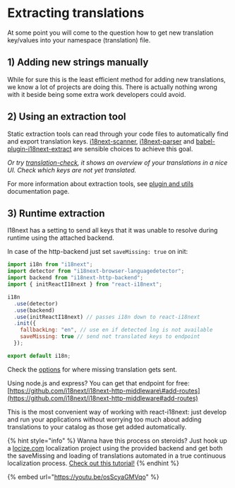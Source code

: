 # Extracting translations

At some point you will come to the question how to get new translation key/values into your namespace \(translation\) file.

## 1\) Adding new strings manually <a id="1-adding-new-strings-manually"></a>

While for sure this is the least efficient method for adding new translations, we know a lot of projects are doing this. There is actually nothing wrong with it beside being some extra work developers could avoid.

## 2\) Using an extraction tool <a id="2-using-an-extraction-tool"></a>

Static extraction tools can read through your code files to automatically find and export translation keys. [i18next-scanner](http://i18next.github.io/i18next-scanner), [i18next-parser](https://github.com/i18next/i18next-parser) and [babel-plugin-i18next-extract](https://github.com/gilbsgilbs/babel-plugin-i18next-extract) are sensible choices to achieve this goal.

_Or try_ [_translation-check_](https://github.com/locize/translation-check)_, it shows an overview of your translations in a nice UI. Check which keys are not yet translated._

For more information about extraction tools, see [plugin and utils](https://www.i18next.com/overview/plugins-and-utils#extraction-tools) documentation page.

## 3\) Runtime extraction <a id="3-runtime-extraction"></a>

I18next has a setting to send all keys that it was unable to resolve during runtime using the attached backend.

In case of the http-backend just set `saveMissing: true` on init:

```javascript
import i18n from "i18next";
import detector from "i18next-browser-languagedetector";
import backend from "i18next-http-backend";
import { initReactI18next } from "react-i18next";

i18n
  .use(detector)
  .use(backend)
  .use(initReactI18next) // passes i18n down to react-i18next
  .init({
    fallbackLng: "en", // use en if detected lng is not available
    saveMissing: true // send not translated keys to endpoint
  });

export default i18n;
```

Check the [options](https://github.com/i18next/i18next-http-backend#backend-options) for where missing translation gets sent.

Using node.js and express? You can get that endpoint for free: [https://github.com/i18next/i18next-http-middleware\#add-routes](https://github.com/i18next/i18next-http-middleware#add-routes)​

This is the most convenient way of working with react-i18next: just develop and run your applications without worrying too much about adding translations to your catalog as those get added automatically.

{% hint style="info" %}
Wanna have this process on steroids? Just hook up a [locize.com](https://locize.com/) localization project using the provided backend and get both the saveMissing and loading of translations automated in a true continuous localization process. [Check out this tutorial!](https://github.com/locize/react-tutorial)
{% endhint %}

{% embed url="https://youtu.be/osScyaGMVqo" %}

